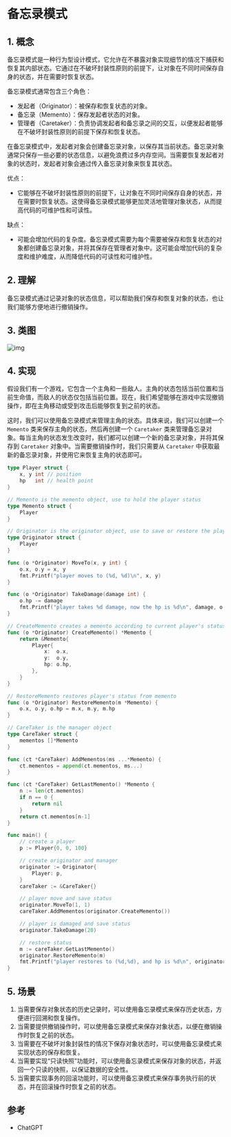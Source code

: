 # 备忘录模式



## 1. 概念

备忘录模式是一种行为型设计模式，它允许在不暴露对象实现细节的情况下捕获和恢复其内部状态。它通过在不破坏封装性原则的前提下，让对象在不同时间保存自身的状态，并在需要时恢复状态。

备忘录模式通常包含三个角色：

- 发起者（Originator）：被保存和恢复状态的对象。
- 备忘录（Memento）：保存发起者状态的对象。
- 管理者（Caretaker）：负责协调发起者和备忘录之间的交互，以便发起者能够在不破坏封装性原则的前提下保存和恢复状态。

在备忘录模式中，发起者对象会创建备忘录对象，以保存其当前状态。备忘录对象通常只保存一些必要的状态信息，以避免浪费过多内存空间。当需要恢复发起者对象的状态时，发起者对象会通过传入备忘录对象来恢复其状态。

优点：

- 它能够在不破坏封装性原则的前提下，让对象在不同时间保存自身的状态，并在需要时恢复状态。这使得备忘录模式能够更加灵活地管理对象状态，从而提高代码的可维护性和可读性。

缺点：

- 可能会增加代码的复杂度。备忘录模式需要为每个需要被保存和恢复状态的对象都创建备忘录对象，并将其保存在管理者对象中。这可能会增加代码的复杂度和维护难度，从而降低代码的可读性和可维护性。



## 2. 理解

备忘录模式通过记录对象的状态信息，可以帮助我们保存和恢复对象的状态，也让我们能够方便地进行撤销操作。

## 3. 类图

![img](https://cdn.jsdelivr.net/gh/hedon954/mapStorage/img/u=3393662197,1950252189&fm=253&fmt=auto&app=138&f=JPG.jpeg)

## 4. 实现

假设我们有一个游戏，它包含一个主角和一些敌人。主角的状态包括当前位置和当前生命值，而敌人的状态仅包括当前位置。现在，我们希望能够在游戏中实现撤销操作，即在主角移动或受到攻击后能够恢复到之前的状态。

这时，我们可以使用备忘录模式来管理主角的状态。具体来说，我们可以创建一个 `Memento` 类来保存主角的状态，然后再创建一个 `Caretaker` 类来管理备忘录对象。每当主角的状态发生改变时，我们都可以创建一个新的备忘录对象，并将其保存到 `Caretaker` 对象中。当需要撤销操作时，我们只需要从 `Caretaker` 中获取最新的备忘录对象，并使用它来恢复主角的状态即可。

```go
type Player struct {
	x, y int // position
	hp   int // health point
}

// Memento is the memento object, use to hold the player status
type Memento struct {
	Player
}

// Originator is the originator object, use to save or restore the player status
type Originator struct {
	Player
}

func (o *Originator) MoveTo(x, y int) {
	o.x, o.y = x, y
	fmt.Printf("player moves to (%d, %d)\n", x, y)
}

func (o *Originator) TakeDamage(damage int) {
	o.hp -= damage
	fmt.Printf("player takes %d damage, now the hp is %d\n", damage, o.hp)
}

// CreateMemento creates a memento according to current player's status
func (o *Originator) CreateMemento() *Memento {
	return &Memento{
		Player{
			x:  o.x,
			y:  o.y,
			hp: o.hp,
		},
	}
}

// RestoreMemento restores player's status from memento
func (o *Originator) RestoreMemento(m *Memento) {
	o.x, o.y, o.hp = m.x, m.y, m.hp
}

// CareTaker is the manager object
type CareTaker struct {
	mementos []*Memento
}

func (ct *CareTaker) AddMementos(ms ...*Memento) {
	ct.mementos = append(ct.mementos, ms...)
}

func (ct *CareTaker) GetLastMemento() *Memento {
	n := len(ct.mementos)
	if n == 0 {
		return nil
	}
	return ct.mementos[n-1]
}

func main() {
	// create a player
	p := Player{0, 0, 100}

	// create originator and manager
	originator := Originator{
		Player: p,
	}
	careTaker := &CareTaker{}

	// player move and save status
	originator.MoveTo(1, 1)
	careTaker.AddMementos(originator.CreateMemento())

	// player is damaged and save status
	originator.TakeDamage(20)

	// restore status
	m := careTaker.GetLastMemento()
	originator.RestoreMemento(m)
	fmt.Printf("player restores to (%d,%d), and hp is %d\n", originator.x, originator.y, originator.hp)
}
```



## 5. 场景

1. 当需要保存对象状态的历史记录时，可以使用备忘录模式来保存历史状态，方便进行回溯和恢复操作。
2. 当需要提供撤销操作时，可以使用备忘录模式来保存对象状态，以便在撤销操作时恢复之前的状态。
3. 当需要在不破坏对象封装性的情况下保存对象状态时，可以使用备忘录模式来实现状态的保存和恢复。
4. 当需要实现“只读快照”功能时，可以使用备忘录模式来保存对象的状态，并返回一个只读的快照，以保证数据的安全性。
5. 当需要实现事务的回滚功能时，可以使用备忘录模式来保存事务执行前的状态，并在回滚操作时恢复之前的状态。



## 参考

- ChatGPT